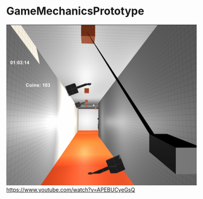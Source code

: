 # GameMechanicsPrototype

![speedgrapple](docs/screenshot.png) <br />
 https://www.youtube.com/watch?v=APEBUCyeGsQ
